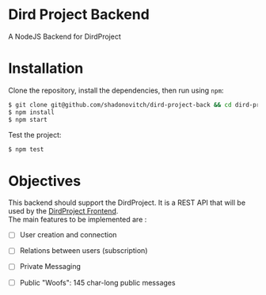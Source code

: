 # Dird Project Backend

A NodeJS Backend for DirdProject

# Installation
Clone the repository, install the dependencies, then run using `npm`: 

```bash
$ git clone git@github.com/shadonovitch/dird-project-back && cd dird-project-back
$ npm install
$ npm start
```

Test the project:  
```bash
$ npm test
```

# Objectives

This backend should support the DirdProject. It is a REST API that will be used by the
[DirdProject Frontend](https://github.com/shadonovitch/dird-project-front).   
The main features to be implemented are :  
  - [ ] User creation and connection
  - [ ] Relations between users (subscription)
  - [ ] Private Messaging
  - [ ] Public "Woofs": 145 char-long public messages  



  

